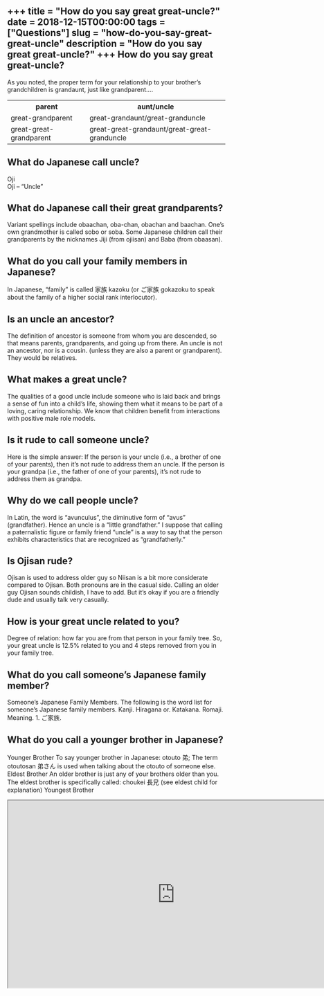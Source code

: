 +++
title = "How do you say great great-uncle?"
date = 2018-12-15T00:00:00
tags = ["Questions"]
slug = "how-do-you-say-great-great-uncle"
description = "How do you say great great-uncle?"
+++
How do you say great great-uncle?
---------------------------------

As you noted, the proper term for your relationship to your brother’s grandchildren is grandaunt, just like grandparent….

<table><tr><th>parent</th><th>aunt/uncle</th></tr><tr><td>great-grandparent</td><td>great-grandaunt/great-granduncle</td></tr><tr><td>great-great-grandparent</td><td>great-great-grandaunt/great-great-granduncle</td></tr></table>

What do Japanese call uncle?
----------------------------

Oji  
Oji – “Uncle”

What do Japanese call their great grandparents?
-----------------------------------------------

Variant spellings include obaachan, oba-chan, obachan and baachan. One’s own grandmother is called sobo or soba. Some Japanese children call their grandparents by the nicknames Jiji (from ojiisan) and Baba (from obaasan).

What do you call your family members in Japanese?
-------------------------------------------------

In Japanese, “family” is called 家族 kazoku (or ご家族 gokazoku to speak about the family of a higher social rank interlocutor).

Is an uncle an ancestor?
------------------------

The definition of ancestor is someone from whom you are descended, so that means parents, grandparents, and going up from there. An uncle is not an ancestor, nor is a cousin. (unless they are also a parent or grandparent). They would be relatives.

What makes a great uncle?
-------------------------

The qualities of a good uncle include someone who is laid back and brings a sense of fun into a child’s life, showing them what it means to be part of a loving, caring relationship. We know that children benefit from interactions with positive male role models.

Is it rude to call someone uncle?
---------------------------------

Here is the simple answer: If the person is your uncle (i.e., a brother of one of your parents), then it’s not rude to address them an uncle. If the person is your grandpa (i.e., the father of one of your parents), it’s not rude to address them as grandpa.

Why do we call people uncle?
----------------------------

In Latin, the word is “avunculus”, the diminutive form of “avus” (grandfather). Hence an uncle is a “little grandfather.” I suppose that calling a paternalistic figure or family friend “uncle” is a way to say that the person exhibits characteristics that are recognized as “grandfatherly.”

Is Ojisan rude?
---------------

Ojisan is used to address older guy so Niisan is a bit more considerate compared to Ojisan. Both pronouns are in the casual side. Calling an older guy Ojisan sounds childish, I have to add. But it’s okay if you are a friendly dude and usually talk very casually.

How is your great uncle related to you?
---------------------------------------

Degree of relation: how far you are from that person in your family tree. So, your great uncle is 12.5% related to you and 4 steps removed from you in your family tree.

What do you call someone’s Japanese family member?
--------------------------------------------------

Someone’s Japanese Family Members. The following is the word list for someone’s Japanese family members. Kanji. Hiragana or. Katakana. Romaji. Meaning. 1. ご家族.

What do you call a younger brother in Japanese?
-----------------------------------------------

Younger Brother To say younger brother in Japanese: otouto 弟; The term otoutosan 弟さん is used when talking about the otouto of someone else. Eldest Brother An older brother is just any of your brothers older than you. The eldest brother is specifically called: choukei 長兄 (see eldest child for explanation) Youngest Brother

<iframe allow="accelerometer; autoplay; clipboard-write; encrypted-media; gyroscope; picture-in-picture" allowfullscreen="" class="__youtube_prefs__  epyt-is-override  no-lazyload" data-no-lazy="1" data-origheight="433" data-origwidth="770" data-skipgform_ajax_framebjll="" height="433" id="_ytid_40109" loading="lazy" src="https://www.youtube.com/embed/LziAHbw2k6Y?enablejsapi=1&autoplay=0&cc_load_policy=0&cc_lang_pref=&iv_load_policy=1&loop=0&modestbranding=0&rel=1&fs=1&playsinline=0&autohide=2&theme=dark&color=red&controls=1&" title="YouTube player" width="770"></iframe>